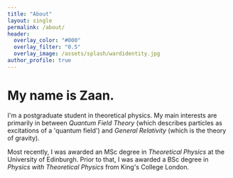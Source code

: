 ```yaml
---
title: "About"
layout: single
permalink: /about/
header:
  overlay_color: "#000"
  overlay_filter: "0.5"
  overlay_image: /assets/splash/wardidentity.jpg
author_profile: true
---
```

# My name is Zaan.
I'm a postgraduate student in theoretical physics. My main interests are primarily in between *Quantum Field Theory* (which describes particles as excitations of a 'quantum field') and *General Relativity* (which is the theory of gravity).

Most recently, I was awarded an MSc degree in *Theoretical Physics* at the University of Edinburgh. Prior to that, I was awarded a BSc degree in *Physics with Theoretical Physics* from King's College London.